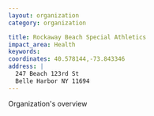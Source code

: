 ```yaml
---
layout: organization
category: organization

title: Rockaway Beach Special Athletics
impact_area: Health
keywords: 
coordinates: 40.578144,-73.843346
address: |
  247 Beach 123rd St
  Belle Harbor NY 11694
---
```

Organization's overview
